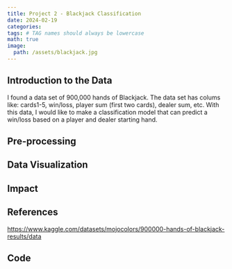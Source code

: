 ```yaml
---
title: Project 2 - Blackjack Classification
date: 2024-02-19
categories: 
tags: # TAG names should always be lowercase
math: true
image:
  path: /assets/blackjack.jpg
---
```


## Introduction to the Data
I found a data set of 900,000 hands of Blackjack. The data set has colums like: cards1-5, win/loss, player sum (first two cards), dealer sum, etc. With this data, I would like to make a classification model that can predict a win/loss based on a player and dealer starting hand.
## Pre-processing
## Data Visualization
## Impact
## References 
https://www.kaggle.com/datasets/mojocolors/900000-hands-of-blackjack-results/data
## Code

